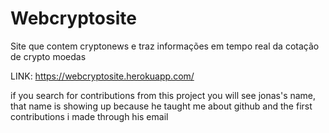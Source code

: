 # Webcryptosite
Site que contem cryptonews e traz informações em tempo real da cotação de crypto moedas

LINK:
https://webcryptosite.herokuapp.com/

if you search for contributions from this project you will see jonas's name, that name is showing up because he taught me about github and the first contributions i made through his email

